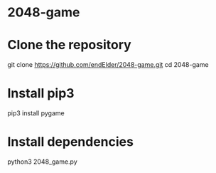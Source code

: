 # 2048-game

# Clone the repository
git clone https://github.com/endElder/2048-game.git
cd 2048-game

# Install pip3
pip3 install pygame


# Install dependencies
python3 2048_game.py
